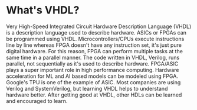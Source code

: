 # What's VHDL?
Very High-Speed Integrated Circuit Hardware Description Language (VHDL) is a description language used to describe hardware. ASICs or FPGAs can be programmed using VHDL. Microcontrollers/CPUs execute instructions line by line whereas FPGA doesn't have any instruction set, it's just pure digital hardware. For this reason, FPGA can perform multiple tasks at the same time in a parallel manner. The code written in VHDL, Verilog, runs parallel, not sequentially as it's used to describe hardware. FPGA/ASIC plays a super important role in high performance computing. Hardware acceleration for ML and AI based models can be modeled using FPGA. Google's TPU is one of the example of ASIC. Most companies are using Verilog and SystemVerilog, but learning VHDL helps to understand hardware better. After getting good at VHDL, other HDLs can be learned and encouraged to learn.


